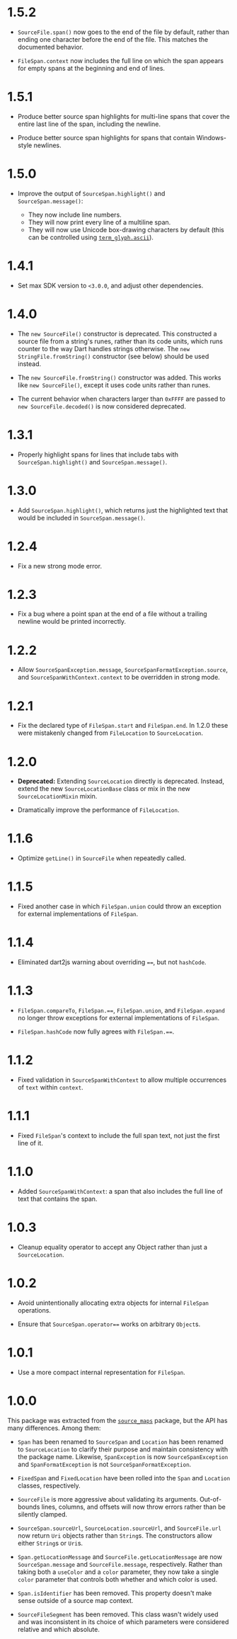 # 1.5.2

* `SourceFile.span()` now goes to the end of the file by default, rather than
  ending one character before the end of the file. This matches the documented
  behavior.

* `FileSpan.context` now includes the full line on which the span appears for
  empty spans at the beginning and end of lines.

# 1.5.1

* Produce better source span highlights for multi-line spans that cover the
  entire last line of the span, including the newline.

* Produce better source span highlights for spans that contain Windows-style
  newlines.

# 1.5.0

* Improve the output of `SourceSpan.highlight()` and `SourceSpan.message()`:

  * They now include line numbers.
  * They will now print every line of a multiline span.
  * They will now use Unicode box-drawing characters by default (this can be
    controlled using [`term_glyph.ascii`][]).

[`term_glyph.ascii`]: https://pub.dartlang.org/documentation/term_glyph/latest/term_glyph/ascii.html

# 1.4.1

* Set max SDK version to `<3.0.0`, and adjust other dependencies.

# 1.4.0

* The `new SourceFile()` constructor is deprecated. This constructed a source
  file from a string's runes, rather than its code units, which runs counter to
  the way Dart handles strings otherwise. The `new StringFile.fromString()`
  constructor (see below) should be used instead.

* The `new SourceFile.fromString()` constructor was added. This works like `new
  SourceFile()`, except it uses code units rather than runes.

* The current behavior when characters larger than `0xFFFF` are passed to `new
  SourceFile.decoded()` is now considered deprecated.

# 1.3.1

* Properly highlight spans for lines that include tabs with
  `SourceSpan.highlight()` and `SourceSpan.message()`.

# 1.3.0

* Add `SourceSpan.highlight()`, which returns just the highlighted text that
  would be included in `SourceSpan.message()`.

# 1.2.4

* Fix a new strong mode error.

# 1.2.3

* Fix a bug where a point span at the end of a file without a trailing newline
  would be printed incorrectly.

# 1.2.2

* Allow `SourceSpanException.message`, `SourceSpanFormatException.source`, and
  `SourceSpanWithContext.context` to be overridden in strong mode.

# 1.2.1

* Fix the declared type of `FileSpan.start` and `FileSpan.end`. In 1.2.0 these
  were mistakenly changed from `FileLocation` to `SourceLocation`.

# 1.2.0

* **Deprecated:** Extending `SourceLocation` directly is deprecated. Instead,
  extend the new `SourceLocationBase` class or mix in the new
  `SourceLocationMixin` mixin.

* Dramatically improve the performance of `FileLocation`.

# 1.1.6

* Optimize `getLine()` in `SourceFile` when repeatedly called.

# 1.1.5

* Fixed another case in which `FileSpan.union` could throw an exception for
  external implementations of `FileSpan`.

# 1.1.4

* Eliminated dart2js warning about overriding `==`, but not `hashCode`.

# 1.1.3

* `FileSpan.compareTo`, `FileSpan.==`, `FileSpan.union`, and `FileSpan.expand`
  no longer throw exceptions for external implementations of `FileSpan`.

* `FileSpan.hashCode` now fully agrees with `FileSpan.==`.

# 1.1.2

* Fixed validation in `SourceSpanWithContext` to allow multiple occurrences of
  `text` within `context`.

# 1.1.1

* Fixed `FileSpan`'s context to include the full span text, not just the first
  line of it.

# 1.1.0

* Added `SourceSpanWithContext`: a span that also includes the full line of text
  that contains the span.

# 1.0.3

* Cleanup equality operator to accept any Object rather than just a
  `SourceLocation`.

# 1.0.2

* Avoid unintentionally allocating extra objects for internal `FileSpan`
  operations.

* Ensure that `SourceSpan.operator==` works on arbitrary `Object`s.

# 1.0.1

* Use a more compact internal representation for `FileSpan`.

# 1.0.0

This package was extracted from the
[`source_maps`](http://pub.dartlang.org/packages/source_maps) package, but the
API has many differences. Among them:

* `Span` has been renamed to `SourceSpan` and `Location` has been renamed to
  `SourceLocation` to clarify their purpose and maintain consistency with the
  package name. Likewise, `SpanException` is now `SourceSpanException` and
  `SpanFormatException` is not `SourceSpanFormatException`.

* `FixedSpan` and `FixedLocation` have been rolled into the `Span` and
  `Location` classes, respectively.

* `SourceFile` is more aggressive about validating its arguments. Out-of-bounds
  lines, columns, and offsets will now throw errors rather than be silently
  clamped.

* `SourceSpan.sourceUrl`, `SourceLocation.sourceUrl`, and `SourceFile.url` now
  return `Uri` objects rather than `String`s. The constructors allow either
  `String`s or `Uri`s.

* `Span.getLocationMessage` and `SourceFile.getLocationMessage` are now
  `SourceSpan.message` and `SourceFile.message`, respectively. Rather than
  taking both a `useColor` and a `color` parameter, they now take a single
  `color` parameter that controls both whether and which color is used.

* `Span.isIdentifier` has been removed. This property doesn't make sense outside
  of a source map context.

* `SourceFileSegment` has been removed. This class wasn't widely used and was
  inconsistent in its choice of which parameters were considered relative and
  which absolute.
